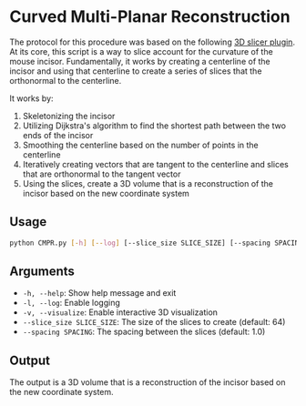 # Curved Multi-Planar Reconstruction
The protocol for this procedure was based on the following [3D slicer plugin](https://www.youtube.com/watch?v=thExIlffL0I). At its core, this script is a way to slice account for the curvature of the mouse incisor. Fundamentally, it works by creating a centerline of the incisor and using that centerline to create a series of slices that the orthonormal to the centerline.

It works by:
1. Skeletonizing the incisor
2. Utilizing Dijkstra's algorithm to find the shortest path between the two ends of the incisor
3. Smoothing the centerline based on the number of points in the centerline
4. Iteratively creating vectors that are tangent to the centerline and slices that are orthonormal to the tangent vector
5. Using the slices, create a 3D volume that is a reconstruction of the incisor based on the new coordinate system

## Usage

```bash
python CMPR.py [-h] [--log] [--slice_size SLICE_SIZE] [--spacing SPACING] [--visualize]
```

## Arguments
- `-h, --help`: Show help message and exit
- `-l, --log`: Enable logging
- `-v, --visualize`: Enable interactive 3D visualization
- `--slice_size SLICE_SIZE`: The size of the slices to create (default: 64)
- `--spacing SPACING`: The spacing between the slices (default: 1.0)

## Output
The output is a 3D volume that is a reconstruction of the incisor based on the new coordinate system.